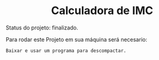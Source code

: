 <h1 align="center">Calculadora de IMC</h1>

Status do projeto: finalizado.



Para rodar este Projeto em sua máquina será necesario:


```
Baixar e usar um programa para descompactar.
```
